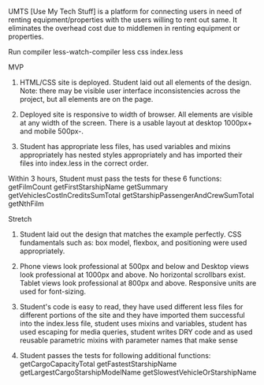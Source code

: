 UMTS [Use My Tech Stuff] is a platform for connecting users in need of renting equipment/properties with the users willing to rent out same. It eliminates the overhead cost due to middlemen in renting equipment or properties.

Run compiler
less-watch-compiler less css index.less

MVP
1. HTML/CSS site is deployed. Student laid out all elements of the design. Note: there may be visible user interface inconsistencies across the project, but all elements are on the page. 

2. Deployed site is responsive to width of browser. All elements are visible at any width of the screen. There is a usable layout at desktop 1000px+ and mobile 500px-.

3. Student has appropriate less files, has used variables and mixins appropriately has nested styles appropriately and has imported their files into index.less in the correct order.

Within 3 hours, Student must pass the tests for these 6 functions:
getFilmCount
getFirstStarshipName
getSummary
getVehiclesCostInCreditsSumTotal
getStarshipPassengerAndCrewSumTotal
getNthFilm

Stretch
1. Student laid out the design that matches the example perfectly. CSS fundamentals such as: box model, flexbox, and positioning were used appropriately.

2. Phone views look professional at 500px and below and Desktop views look professional at 1000px and above. No horizontal scrollbars exist. Tablet views look professional at 800px and above. Responsive units are used for font-sizing.

3. Student's code is easy to read, they have used different less files for different portions of the site and they have imported them successful into the index.less file, student uses mixins and variables, student has used escaping for media queries, student writes DRY code and as used reusable parametric mixins with parameter names that make sense

4. Student passes the tests for following additional functions:
getCargoCapacityTotal
getFastestStarshipName
getLargestCargoStarshipModelName
getSlowestVehicleOrStarshipName




